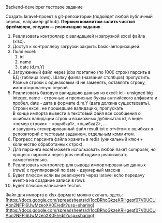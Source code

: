 Backend-developer тестовое задание 

Создать laravel-проект в git-репозитории (подойдет любой публичный сервис, например github). **Первым коммитом залить чистый фреймворк, следом — реализацию задания.**

1) Реализовать контроллер с валидацией и загрузкой excel файла (xlsx).  
2) Доступ к контроллеру загрузки закрыть basic-авторизацией.  
3) Поля excel:   
   1) id  
   2) name  
   3) date (d.m.Y)  
4) Загруженный файл через jobs поэтапно (по 1000 строк) парсить в БД (таблица rows). Шапку файла (названия столбцов) пропустить. Разные строки с одинаковым id не заменять, оставлять строку, импортированную первой.  
5) Реализовать базовую валидацию данных из excel: id \- unsigned big integer, name \- строчные и прописные буквы английского алфавита и пробел, date \- дата в формате d.m.Y (дата должна существовать). Строки excel, не прошедшие валидацию, пропускать.  
   В конце импорта вывести в текстовый файл все сообщения о ошибках валидации строк и возможных дубликатах id, в виде:  
   \<номер строки\> \- \<ошибка1\>, \<ошибка2\>, …  
   и запушить сгенерированный файл result.txt с отчётом о ошибках в репозиторий с тестовым заданием, отдельным коммитом.  
6) Прогресс парсинга файла хранить в redis (уникальный ключ \+ количество обработанных строк).  
7) Для парсинга excel можете использовать любой пакет composer, но процесс парсинга через jobs необходимо реализовать самостоятельно.  
8) Реализовать контроллер для вывода импортированных данных (rows) с группировкой по date \- двумерный массив  
9) Будет плюсом если вы реализуете через laravel echo передачу event-а на создание записи в rows  
10) Будет плюсом написание тестов

Файл для импорта в xlsx формате можно скачать здесь: [https://docs.google.com/spreadsheets/d/1ocBRhoGkzeKRHgepf07V0UCUAon2NFPl6UwMzeoXK0E/edit?usp=sharing](https://docs.google.com/spreadsheets/d/1ocBRhoGkzeKRHgepf07V0UCUAon2NFPl6UwMzeoXK0E/edit?usp=sharing)  
